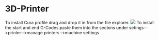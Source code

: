 # 3D-Printer
To install Cura profile drag and drop it in from the file explorer.
![](https://github.com/JJ-3dPrinting/3D-Printer_Ender3-V3-SE/blob/main/Profile_Tutorial.gif)
To install the start and end G-Codes paste them into the sectons under setings-->printer-->manage printers-->machine settings
![]()
